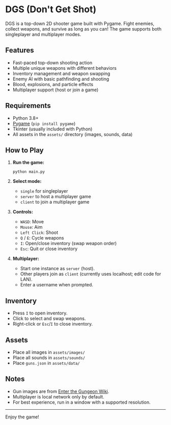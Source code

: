 # DGS (Don't Get Shot)

DGS is a top-down 2D shooter game built with Pygame. Fight enemies, collect weapons, and survive as long as you can! The game supports both singleplayer and multiplayer modes.

## Features

- Fast-paced top-down shooting action
- Multiple unique weapons with different behaviors
- Inventory management and weapon swapping
- Enemy AI with basic pathfinding and shooting
- Blood, explosions, and particle effects
- Multiplayer support (host or join a game)

## Requirements

- Python 3.8+
- [Pygame](https://www.pygame.org/) (`pip install pygame`)
- Tkinter (usually included with Python)
- All assets in the `assets/` directory (images, sounds, data)

## How to Play

1. **Run the game:**
   ```
   python main.py
   ```

2. **Select mode:**
   - `single` for singleplayer
   - `server` to host a multiplayer game
   - `client` to join a multiplayer game

3. **Controls:**
   - `WASD`: Move
   - `Mouse`: Aim
   - `Left Click`: Shoot
   - `Q` / `E`: Cycle weapons
   - `I`: Open/close inventory (swap weapon order)
   - `Esc`: Quit or close inventory

4. **Multiplayer:**
   - Start one instance as `server` (host).
   - Other players join as `client` (currently uses localhost; edit code for LAN).
   - Enter a username when prompted.

## Inventory

- Press `I` to open inventory.
- Click to select and swap weapons.
- Right-click or `Esc`/`I` to close inventory.

## Assets

- Place all images in `assets/images/`
- Place all sounds in `assets/sounds/`
- Place `guns.json` in `assets/data/`

## Notes

- Gun images are from [Enter the Gungeon Wiki](https://enterthegungeon.fandom.com/wiki/Guns).
- Multiplayer is local network only by default.
- For best experience, run in a window with a supported resolution.

---

Enjoy the game!